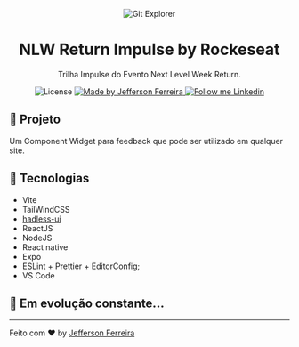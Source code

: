 <p align="center">
    <img alt="Git Explorer" src="./.github/preview.png"/>
</p>

<h1 align="center">
	NLW Return Impulse by Rockeseat
</h1>

<p align="center">Trilha Impulse do Evento Next Level Week Return.</p>

<p align="center">
  <img alt="License" src="https://img.shields.io/badge/license-MIT-2ecc71">

  <a href="https://github.com/stringercj12">
    <img alt="Made by Jefferson Ferreira" src="https://img.shields.io/badge/Made%20by-Jefferson%20Ferreira-2ecc71">
  </a>

  <a href="https://www.linkedin.com/in/jefferson-ferreira-8218b0126/" target="_blank">
    <img alt="Follow me Linkedin" src="https://img.shields.io/badge/Follow%20up-jefferson-ferreira-2ecc71?style=social&logo=linkedin">
  </a>
</p>

## 🚀 Projeto

Um Component Widget para feedback que pode ser utilizado em qualquer site.

## 🔧 Tecnologias

- Vite
- TailWindCSS
- [hadless-ui](https://headlessui.dev/)
- ReactJS
- NodeJS
- React native
- Expo
- ESLint + Prettier + EditorConfig;
- VS Code

## 🚀 **Em evolução constante...**

---

Feito com ♥ by [Jefferson Ferreira](https://www.linkedin.com/in/jefferson-ferreira-8218b0126/)
